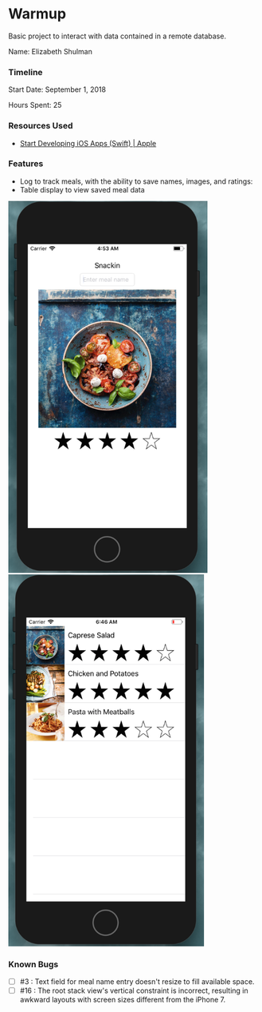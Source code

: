 # Warmup

Basic project to interact with data contained in a remote database.


Name: Elizabeth Shulman

### Timeline

Start Date: September 1, 2018

Hours Spent: 25


### Resources Used

* [Start Developing iOS Apps (Swift) | Apple](https://developer.apple.com/library/archive/referencelibrary/GettingStarted/DevelopiOSAppsSwift/index.html#//apple_ref/doc/uid/TP40015214-CH2-SW1)

### Features

* Log to track meals, with the ability to save names, images, and ratings:  
* Table display to view saved meal data

<img src="/FoodTracker/FoodTracker/lib/Meal Entry.png" width="400">
<img src="/FoodTracker/FoodTracker/lib/Table View.png" width="393">   


### Known Bugs

* [ ]  #3 : Text field for meal name entry doesn't resize to fill available space.
* [ ] #16 : The root stack view's vertical constraint is incorrect, resulting in
 awkward layouts with screen sizes different from the iPhone 7. 
